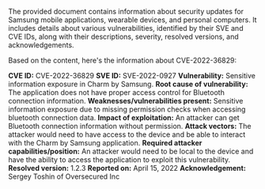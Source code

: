 The provided document contains information about security updates for Samsung mobile applications, wearable devices, and personal computers. It includes details about various vulnerabilities, identified by their SVE and CVE IDs, along with their descriptions, severity, resolved versions, and acknowledgements.

Based on the content, here's the information about CVE-2022-36829:

**CVE ID:** CVE-2022-36829
**SVE ID:** SVE-2022-0927
**Vulnerability:** Sensitive information exposure in Charm by Samsung.
**Root cause of vulnerability:** The application does not have proper access control for Bluetooth connection information.
**Weaknesses/vulnerabilities present:** Sensitive information exposure due to missing permission checks when accessing bluetooth connection data.
**Impact of exploitation:** An attacker can get Bluetooth connection information without permission.
**Attack vectors:** The attacker would need to have access to the device and be able to interact with the Charm by Samsung application.
**Required attacker capabilities/position:** An attacker would need to be local to the device and have the ability to access the application to exploit this vulnerability.
**Resolved version:** 1.2.3
**Reported on:** April 15, 2022
**Acknowledgement:** Sergey Toshin of Oversecured Inc